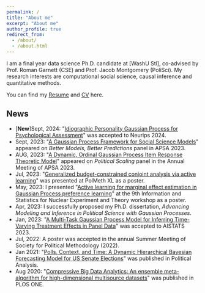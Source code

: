 ```yaml
---
permalink: /
title: "About me"
excerpt: "About me"
author_profile: true
redirect_from: 
  - /about/
  - /about.html
---
```


I am a final year data science Ph.D. candidate at [WashU Stl], co-advised by Prof. Roman Garnett (CSE) and Prof. Jacob Montgomery (PoliSci). My research interests are computational social science, causal inference and quantitative methods.

You can find my [Resume](https://yahoochen97.github.io/files/Resume_Yehu_Chen_Aug_2024.pdf) and [CV](https://yahoochen97.github.io/files/CV_Yehu_Chen_Dec_2024.pdf) here.                     

News
------
* [**New**]Sept, 2024: "[Idiographic Personality Gaussian Process for Psychological Assessment](https://yahoochen97.github.io/files/IPGP_NIPS24_preprint.pdf)" was accepted to Neurips 2024.
* Sept, 2023: "[A Gaussian Process Framework for Social Science Models](https://convention2.allacademic.com/one/apsa/apsa23/index.php?cmd=Online+Program+View+Paper&selected_paper_id=2051921&PHPSESSID=6uvgpom82oog4qg0l62418bq0l)" appeared on *Better Models, Better Predictions* panel in APSA 2023. 
* AUG, 2023: "[A Dynamic, Ordinal Gaussian Process Item Response Theoretic Model](https://convention2.allacademic.com/one/apsa/apsa23/index.php?cmd=Online+Program+View+Paper&selected_paper_id=2057133&PHPSESSID=6uvgpom82oog4qg0l62418bq0l)" appeared on *Political Scaling* panel in the Annual Meeting of APSA 2023. 
* Jul, 2023: "[Generalized budget-constrained conjoint analysis via active learning](https://yahoochen97.github.io/talks/2023-07-talk-4)" was presented at PolMeth XL as a poster.
* May, 2023: I presented "[Active learning for marginal effect estimation in Gaussian Process preference learning](https://indico.cern.ch/event/1223721/sessions/468781/)" at the 9th Information and Statistics for Nuclear Experiment and Theory workshop as a poster.
* Apr, 2023: I successfully proposed my Ph.D. dissertation, *Advancing Modeling and Inference in Political Science with Gaussian Processes*.
* Jan, 2023: "[A Multi-Task Gaussian Process Model for Inferring Time-Varying Treatment Effects in Panel Data](https://proceedings.mlr.press/v206/chen23d.html)" was accepted to AISTATS 2023.
* Jul, 2022: A poster was accepted in the annual Summer Meeting of Society for Political Methodology (2022).
* Jan 2021: "[Polls, Context, and Time: A Dynamic Hierarchical Bayesian Forecasting Model for US Senate Elections](https://www.cambridge.org/core/journals/political-analysis/article/abs/polls-context-and-time-a-dynamic-hierarchical-bayesian-forecasting-model-for-us-senate-elections/1833074B3BEBC0E36912FBFF3437A974)" was published in Political Analysis.
* Aug 2020: "[Compressive Big Data Analytics: An ensemble meta-algorithm for high-dimensional multisource datasets](https://journals.plos.org/plosone/article?id=10.1371/journal.pone.0228520)" was published in PLOS ONE.
